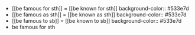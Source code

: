 - [[be famous for sth]] = [[be known for sth]] 
  background-color:: #533e7d
- [[be famous as sth]] = [[be known as sth]]
  background-color:: #533e7d
- [[be famous to sb]] = [[be known to sb]]
  background-color:: #533e7d
- be famous for sth